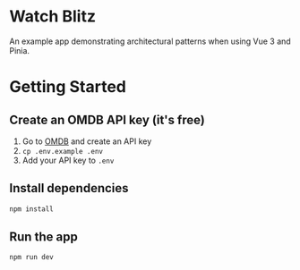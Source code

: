 # Watch Blitz
An example app demonstrating architectural patterns when using Vue 3 and Pinia.

# Getting Started

## Create an OMDB API key (it's free)

1. Go to [OMDB](http://www.omdbapi.com/apikey.aspx) and create an API key
2. `cp .env.example .env`
3. Add your API key to `.env`

## Install dependencies

```bash
npm install
```

## Run the app

```bash
npm run dev
```
